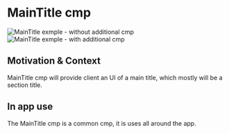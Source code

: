 # MainTitle cmp

![MainTitle exmple - without additional cmp](https://i.ibb.co/gPJDDzt/Screenshot-2023-01-05-at-11-02-26.png)
![MainTitle exmple - with additional cmp](https://i.ibb.co/jwg2QXP/Screenshot-2023-01-05-at-11-02-14.png)

## Motivation & Context

MainTitle cmp will provide client an UI of a main title, which mostly will be a section title.

## In app use

The MainTitle cmp is a common cmp, it is uses all around the app.
